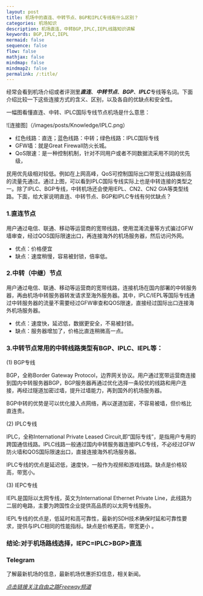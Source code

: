 ```yaml
---
layout: post
title: 机场中的直连、中转节点、BGP和IPLC专线有什么区别？
categories: 机场知识
description: 机场直连，中转BGP,IPLC,IEPL线路知识讲解
keywords: BGP,IPLC,IEPL
mermaid: false
sequence: false
flow: false
mathjax: false
mindmap: false
mindmap2: false
permalink: /:title/
---
```

经常会看到机场介绍或者评测里***直连***、***中转节点***、***BGP***、***IPLC***专线等名词。下面介绍比较一下这些连接方式的含义、区别，以及各自的优缺点和安全性。

一幅图看懂直连、中转、IPLC国际专线节点机场是什么意思：

![连接图]（/images/posts/Knowledge/IPLC.png）

* 红色线路：直连；蓝色线路：中转；绿色线路：IPLC国际专线
* GFW墙：就是Great Firewall防火长城。
* QoS限速：是一种控制机制，针对不同用户或者不同数据流采用不同的优先级，

民用优先级相对较低。例如在上网高峰，QoS可控制国际出口带宽让线路级别高的流量先通过。通过上图，可以看到IPLC国际专线实际上也是中转连接的类型之一。除了IPLC、BGP专线，中转机场还会使用IEPL、CN2、CN2 GIA等类型线路。下面，给大家说明直连、中转节点、BGP和IPLC专线有何优缺点？

### 1.直连节点

用户通过电信、联通、移动等运营商的宽带线路，使用混淆流量等方式骗过GFW墙审查，经过QOS国际限速出口，再连接海外的机场服务器，然后访问外网。

* 优点：价格便宜
* 缺点：速度稍慢，容易被封锁，倍率低。

### 2.中转（中继）节点

用户通过电信、联通、移动等运营商的宽带线路，连接机场在国内部署的中转服务器，再由机场中转服务器转发请求至海外服务器。其中，IPLC/IEPL等国际专线通过中转服务器的流量不需要经过GFW审查和QOS限速，直接经过国际出口连接海外机场服务器。

* 优点：速度快，延迟低，数据更安全，不易被封锁。
* 缺点：服务器增加了，价格比直连稍微高一点。

### 3.中转节点常用的中转线路类型有BGP、IPLC、IEPL等：

(1) BGP专线

BGP，全称Border Gateway Protocol，边界网关协议。用户通过宽带运营商连接到国内中转服务器BGP，BGP服务器再通过优化选择一条较优的线路和用户连接，再经过隧道加密过墙，提升过墙能力，再到国外的机场服务器。

BGP中转的优势是可以优化接入点网络，再以遂道加密，不容易被墙，但价格比直连贵。

(2) IPLC专线

IPLC，全称International Private Leased Circuit,即“国际专线”，是指用户专用的跨国通信线路。IPLC线路一般通过国内中转服务器连接IPLC专线，不必经过GFW防火墙和QOS国际限速出口，直接连接海外机场服务器。

IPLC专线的优点是延迟低，速度快，一般作为视频和游戏线路。缺点是价格较高，带宽小。

(3) IEPC专线

IEPL是国际以太网专线，英文为International Ethernet Private Line，此线路为二层的电路，主要为跨国性企业提供高品质的以太网专线服务。

IEPL专线的优点是，低延时和高可靠性，最新的SDH技术确保时延和可靠性要求，提供与IPLC相同的性能指标。缺点是价格更高，带宽更小 。

### 结论:对于机场路线选择，IEPC=IPLC>BGP>直连

### Telegram
了解最新机场的信息，最新机场优惠折扣信息，相关新闻。

[*点击链接关注自由之路Freeway频道*](https://t.me/openwayz)